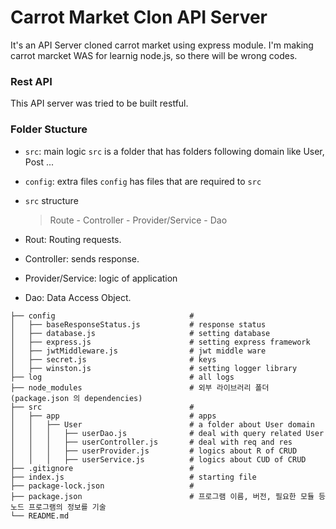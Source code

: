 # Carrot Market Clon API Server

It's an API Server cloned carrot market using express module.
I'm making carrot marcket WAS for learnig node.js, so there will be wrong codes.

### Rest API

This API server was tried to be built restful.

### Folder Stucture

-   `src`: main logic
    `src` is a folder that has folders following domain like User, Post ...
-   `config`: extra files
    `config` has files that are required to `src`
-   `src` structure

    > Route - Controller - Provider/Service - Dao

-   Rout: Routing requests.
-   Controller: sends response.
-   Provider/Service: logic of application
-   Dao: Data Access Object.

```
├── config                              #
│   ├── baseResponseStatus.js           # response status
│   ├── database.js                     # setting database
│   ├── express.js                      # setting express framework
│   ├── jwtMiddleware.js                # jwt middle ware
│   ├── secret.js                       # keys
│   ├── winston.js                      # setting logger library
├── log                                 # all logs
├── node_modules                    	# 외부 라이브러리 폴더 (package.json 의 dependencies)
├── src                     			#
│   ├── app              				# apps
│ 	│   ├── User            			# a folder about User domain
│   │ 	│   ├── userDao.js          	# deal with query related User
│ 	│ 	│   ├── userController.js 		# deal with req and res
│ 	│ 	│   ├── userProvider.js   		# logics about R of CRUD
│ 	│ 	│   ├── userService.js   		# logics about CUD of CRUD
├── .gitignore                     		#
├── index.js                            # starting file
├── package-lock.json              	    #
├── package.json                        # 프로그램 이름, 버전, 필요한 모듈 등 노드 프로그램의 정보를 기술
└── README.md
```
